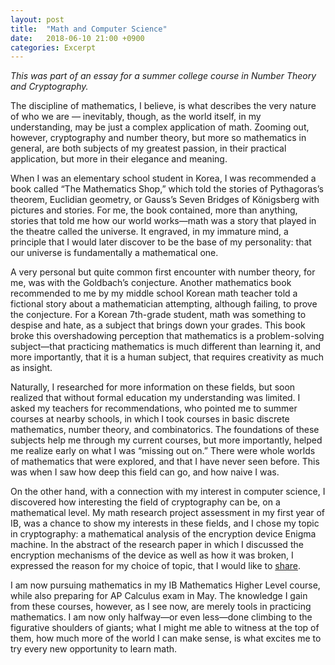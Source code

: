 ```yaml
---
layout: post
title:  "Math and Computer Science"
date:   2018-06-10 21:00 +0900
categories: Excerpt
---
```


*This was part of an essay for a summer college course in Number Theory and Cryptography.*

The discipline of mathematics, I believe, is what describes the very nature of who we are — inevitably, though, as the world itself, in my understanding, may be just a complex application of math. Zooming out, however, cryptography and number theory, but more so mathematics in general, are both subjects of my greatest passion, in their practical application, but more in their elegance and meaning.

When I was an elementary school student in Korea, I was recommended a book called “The Mathematics Shop,” which told the stories of Pythagoras’s theorem, Euclidian geometry, or Gauss’s Seven Bridges of Königsberg with pictures and stories. For me, the book contained, more than anything, stories that told me how our world works—math was a story that played in the theatre called the universe. It engraved, in my immature mind, a principle that I would later discover to be the base of my personality: that our universe is fundamentally a mathematical one.

A very personal but quite common first encounter with number theory, for me, was with the Goldbach’s conjecture. Another mathematics book recommended to me by my middle school Korean math teacher told a fictional story about a mathematician attempting, although failing, to prove the conjecture. For a Korean 7th-grade student, math was something to despise and hate, as a subject that brings down your grades. This book broke this overshadowing perception that mathematics is a problem-solving subject—that practicing mathematics is much different than learning it, and more importantly, that it is a human subject, that requires creativity as much as insight.

Naturally, I researched for more information on these fields, but soon realized that without formal education my understanding was limited. I asked my teachers for recommendations, who pointed me to summer courses at nearby schools, in which I took courses in basic discrete mathematics, number theory, and combinatorics. The foundations of these subjects help me through my current courses, but more importantly, helped me realize early on what I was “missing out on.” There were whole worlds of mathematics that were explored, and that I have never seen before. This was when I saw how deep this field can go, and how naive I was.

On the other hand, with a connection with my interest in computer science, I discovered how interesting the field of cryptography can be, on a mathematical level. My math research project assessment in my first year of IB, was a chance to show my interests in these fields, and I chose my topic in cryptography: a mathematical analysis of the encryption device Enigma machine. In the abstract of the research paper in which I discussed the encryption mechanisms of the device as well as how it was broken, I expressed the reason for my choice of topic, that I would like to [share](/blog/2017/12/01/thoughts-on-encryption.html).

I am now pursuing mathematics in my IB Mathematics Higher Level course, while also preparing for AP Calculus exam in May. The knowledge I gain from these courses, however, as I see now, are merely tools in practicing mathematics. I am now only halfway—or even less—done climbing to the figurative shoulders of giants; what I might me able to witness at the top of them, how much more of the world I can make sense, is what excites me to try every new opportunity to learn math.
